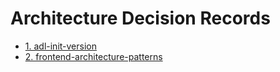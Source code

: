# Architecture Decision Records

* [1. adl-init-version](0001-adl-init-version.md)
* [2. frontend-architecture-patterns](0002-frontend-architecture-patterns.md)
